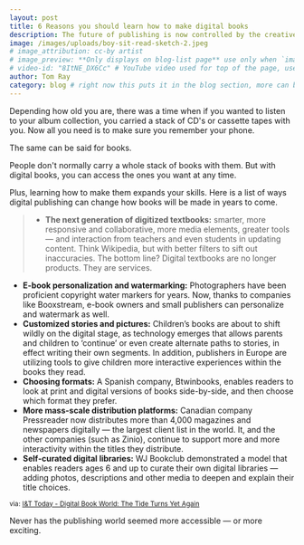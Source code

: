 ```yaml
---
layout: post
title: 6 Reasons you should learn how to make digital books
description: The future of publishing is now controlled by the creative people who make it.
image: /images/uploads/boy-sit-read-sketch-2.jpeg
# image_attribution: cc-by artist
# image_preview: **Only displays on blog-list page** use only when `image` and `video-id` images won't work. example: other video source besides YouTube is used.
# video-id: "8ItNE_DX6Cc" # YouTube video used for top of the page, use url ID only. This embeds responsive video and video thumbnail for preview.
author: Tom Ray
category: blog # right now this puts it in the blog section, more can be created.
---
```

Depending how old you are, there was a time when if you wanted to listen to your album collection, you carried a stack of CD's or cassette tapes with you. Now all you need is to make sure you remember your phone.

The same can be said for books.

People don't normally carry a whole stack of books with them. But with digital books, you can access the ones you want at any time.

Plus, learning how to make them expands your skills. Here is a list of ways digital publishing can change how books will be made in years to come.

>* **The next generation of digitized textbooks:** smarter, more responsive and collaborative, more media elements, greater tools — and interaction from teachers and even students in updating content. Think Wikipedia, but with better filters to sift out inaccuracies. The bottom line? Digital textbooks are no longer products. They are services.
* **E-book personalization and watermarking:** Photographers have been proficient copyright water markers for years. Now, thanks to companies like Booxstream, e-book owners and small publishers can personalize and watermark as well.
* **Customized stories and pictures:** Children’s books are about to shift wildly on the digital stage, as technology emerges that allows parents and children to ‘continue’ or even create alternate paths to stories, in effect writing their own segments. In addition, publishers in Europe are utilizing tools to give children more interactive experiences within the books they read.
* **Choosing formats:** A Spanish company, Btwinbooks, enables readers to look at print and digital versions of books side-by-side, and then choose which format they prefer.
* **More mass-scale distribution platforms:** Canadian company Pressreader now distributes more than 4,000 magazines and newspapers digitally — the largest client list in the world. It, and the other companies (such as Zinio), continue to support more and more interactivity within the titles they distribute.
* **Self-curated digital libraries:** WJ Bookclub demonstrated a model that enables readers ages 6 and up to curate their own digital libraries — adding photos, descriptions and other media to deepen and explain their title choices.

<p class="caption">
  <small>via: <a href="http://innotechtoday.com/digital-book-world-the-tide-turns-yet-again/" target="_blank">I&T Today - Digital Book World: The Tide Turns Yet Again</a></small>
</p>

Never has the publishing world seemed more accessible — or more exciting.

